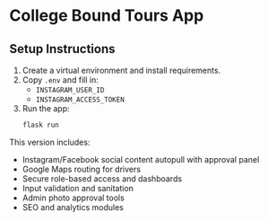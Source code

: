 # College Bound Tours App

## Setup Instructions

1. Create a virtual environment and install requirements.
2. Copy `.env` and fill in:
   - `INSTAGRAM_USER_ID`
   - `INSTAGRAM_ACCESS_TOKEN`
3. Run the app:
   ```bash
   flask run
   ```

This version includes:
- Instagram/Facebook social content autopull with approval panel
- Google Maps routing for drivers
- Secure role-based access and dashboards
- Input validation and sanitation
- Admin photo approval tools
- SEO and analytics modules

